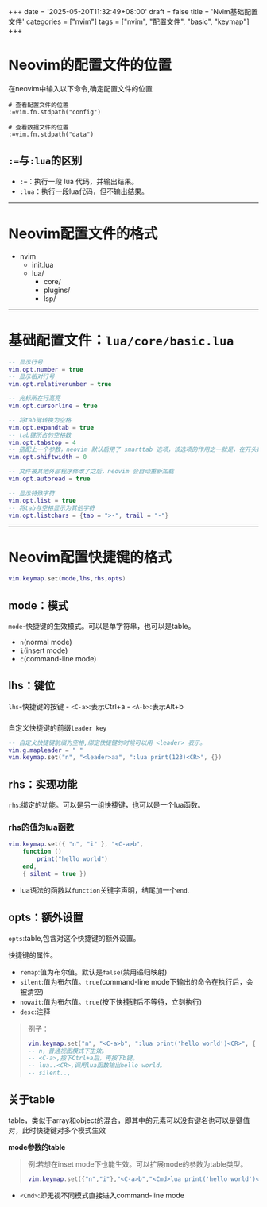 +++
date = '2025-05-20T11:32:49+08:00'
draft = false
title = 'Nvim基础配置文件'
categories = ["nvim"]
tags = ["nvim", "配置文件", "basic", "keymap"]
+++

# Neovim的配置文件的位置
在neovim中输入以下命令,确定配置文件的位置
```base
# 查看配置文件的位置
:=vim.fn.stdpath("config")

# 查看数据文件的位置
:=vim.fn.stdpath("data")
```
## `:=`与`:lua`的区别
- `:=`：执行一段 lua 代码，并输出结果。
- `:lua`：执行一段lua代码，但不输出结果。

---
# Neovim配置文件的格式
- nvim
    - init.lua
    - lua/
        - core/
        - plugins/
        - lsp/

---
# 基础配置文件：`lua/core/basic.lua`
```lua
-- 显示行号
vim.opt.number = true
-- 显示相对行号
vim.opt.relativenumber = true

-- 光标所在行高亮
vim.opt.cursorline = true

-- 将tab键转换为空格
vim.opt.expandtab = true
-- tab键所占的空格数
vim.opt.tabstop = 4
-- 搭配上一个参数，neovim 默认启用了 smarttab 选项，该选项的作用之一就是，在开头敲下 Tab 时，添加 shiftwidth 个空格
vim.opt.shiftwidth = 0

-- 文件被其他外部程序修改了之后，neovim 会自动重新加载
vim.opt.autoread = true

-- 显示特殊字符
vim.opt.list = true
-- 将tab与空格显示为其他字符
vim.opt.listchars = {tab = ">-", trail = "-"}
```

---
# Neovim配置快捷键的格式
```lua
vim.keymap.set(mode,lhs,rhs,opts)
```
## mode：模式
`mode`-快捷键的生效模式。可以是单字符串，也可以是table。
  - `n`(normal mode)
  - `i`(insert mode)
  - `c`(command-line mode)
## lhs：键位
`lhs`-快捷键的按键
    - `<C-a>`:表示Ctrl+a
    - `<A-b>`:表示Alt+b
### <leader>
自定义快捷键的前缀`leader key`
```lua
-- 自定义快捷键前缀为空格,绑定快捷键的时候可以用 <leader> 表示。
vim.g.mapleader = " "
vim.keymap.set("n", "<leader>aa", ":lua print(123)<CR>", {})
```
## rhs：实现功能
`rhs`:绑定的功能。可以是另一组快捷键，也可以是一个lua函数。

### rhs的值为lua函数
```lua
vim.keymap.set({ "n", "i" }, "<C-a>b", 
    function ()
        print("hello world")
    end, 
    { silent = true })
```
- lua语法的函数以`function`关键字声明，结尾加一个`end`.
## opts：额外设置
`opts`:table,包含对这个快捷键的额外设置。

快捷键的属性。
- `remap`:值为布尔值。默认是`false`(禁用递归映射)
- `silent`:值为布尔值。`true`(command-line mode下输出的命令在执行后，会被清空)
- `nowait`:值为布尔值。`true`(按下快捷键后不等待，立刻执行)
- `desc`:注释

>例子：
>```lua
>vim.keymap.set("n", "<C-a>b", ":lua print('hello world')<CR>", { silent = true })
>-- n，普通视图模式下生效。
>-- <C-a>,按下Ctrl+a后，再按下b键。
>-- lua..<CR>,调用lua函数输出hello world。
>-- silent.., 
>```


## 关于table
table，类似于array和object的混合，即其中的元素可以没有键名也可以是键值对，此时快捷键对多个模式生效

**mode参数的table**
>例:若想在inset mode下也能生效。可以扩展mode的参数为table类型。
>```lua
>vim.keymap.set({"n","i"},"<C-a>b","<Cmd>lua print('hello world')<CR>",{slient = true})
>```
- `<Cmd>`:即无视不同模式直接进入command-line mode

